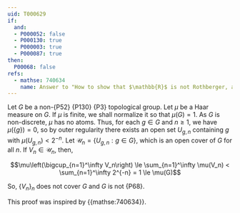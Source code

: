 ```yaml
---
uid: T000629
if:
  and:
  - P000052: false
  - P000130: true
  - P000003: true
  - P000087: true
then:
  P00068: false
refs:
  - mathse: 740634
    name: Answer to "How to show that $\mathbb{R}$ is not Rothberger, and how to show that it is not Menger?"
---
```


Let $G$ be a non-{P52} {P130} {P3} topological group. Let $\mu$ be a Haar measure on $G$. If $\mu$ is finite, we shall normalize it so that $\mu(G) = 1$. As $G$ is non-discrete, $\mu$ has no atoms. Thus, for each $g \in G$ and $n \ge 1$, we have $\mu(\{g\}) = 0$, so by outer regularity there exists an open set $U_{g,n}$ containing $g$ with $\mu(U_{g,n})<2^{-n}$. Let $\mathcal{U}_n=\{U_{g,n}:g\in G\}$, which is an open cover of $G$ for all $n$. If $V_n \in \mathcal{U}_n$, then,

$$\mu\left(\bigcup_{n=1}^\infty V_n\right) \le \sum_{n=1}^\infty \mu(V_n) < \sum_{n=1}^\infty 2^{-n} = 1 \le \mu(G)$$

So, $\{V_n\}_n$ does not cover $G$ and $G$ is not {P68}.

This proof was inspired by {{mathse:740634}}.